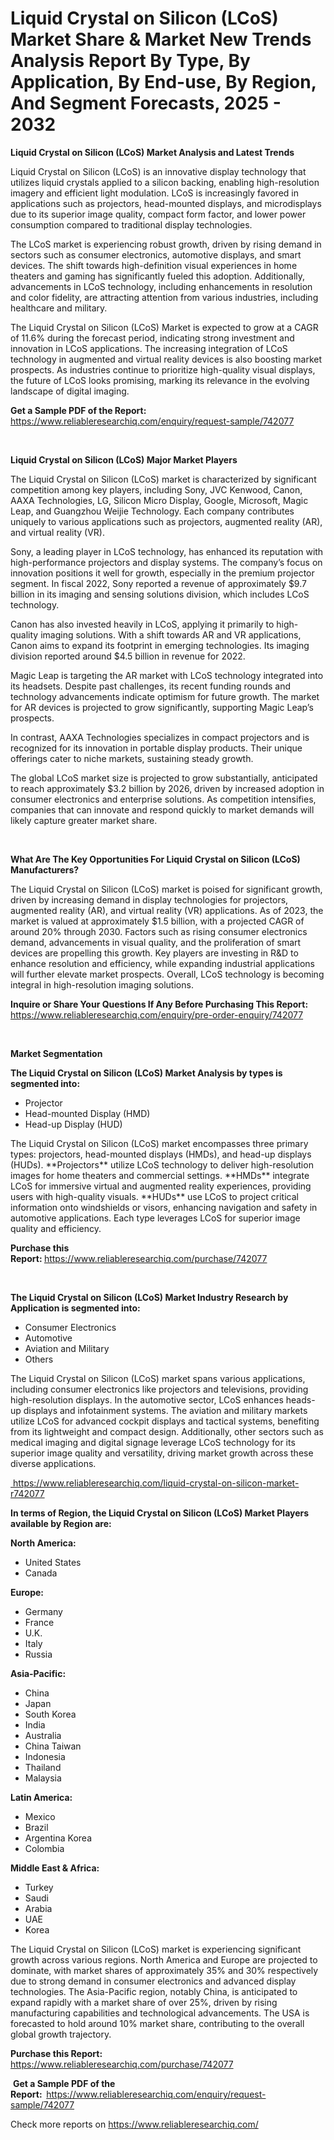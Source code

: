 <p><h1>Liquid Crystal on Silicon (LCoS) Market Share & Market New Trends Analysis Report By Type, By Application, By End-use, By Region, And Segment Forecasts, 2025 - 2032</h1></p><p><strong>Liquid Crystal on Silicon (LCoS) Market Analysis and Latest Trends</strong></p>
<p><p>Liquid Crystal on Silicon (LCoS) is an innovative display technology that utilizes liquid crystals applied to a silicon backing, enabling high-resolution imagery and efficient light modulation. LCoS is increasingly favored in applications such as projectors, head-mounted displays, and microdisplays due to its superior image quality, compact form factor, and lower power consumption compared to traditional display technologies.</p><p>The LCoS market is experiencing robust growth, driven by rising demand in sectors such as consumer electronics, automotive displays, and smart devices. The shift towards high-definition visual experiences in home theaters and gaming has significantly fueled this adoption. Additionally, advancements in LCoS technology, including enhancements in resolution and color fidelity, are attracting attention from various industries, including healthcare and military.</p><p>The Liquid Crystal on Silicon (LCoS) Market is expected to grow at a CAGR of 11.6% during the forecast period, indicating strong investment and innovation in LCoS applications. The increasing integration of LCoS technology in augmented and virtual reality devices is also boosting market prospects. As industries continue to prioritize high-quality visual displays, the future of LCoS looks promising, marking its relevance in the evolving landscape of digital imaging.</p></p>
<p><strong>Get a Sample PDF of the Report:&nbsp;</strong> <a href="https://www.reliableresearchiq.com/enquiry/request-sample/742077?utm_campaign=1170&utm_medium=2&utm_source=Github&utm_content=ia&utm_term=12022025&utm_id=liquid-crystal-on-silicon-lcos">https://www.reliableresearchiq.com/enquiry/request-sample/742077</a></p>
<p>&nbsp;</p>
<p><strong>Liquid Crystal on Silicon (LCoS) Major Market Players</strong></p>
<p><p>The Liquid Crystal on Silicon (LCoS) market is characterized by significant competition among key players, including Sony, JVC Kenwood, Canon, AAXA Technologies, LG, Silicon Micro Display, Google, Microsoft, Magic Leap, and Guangzhou Weijie Technology. Each company contributes uniquely to various applications such as projectors, augmented reality (AR), and virtual reality (VR).</p><p>Sony, a leading player in LCoS technology, has enhanced its reputation with high-performance projectors and display systems. The company’s focus on innovation positions it well for growth, especially in the premium projector segment. In fiscal 2022, Sony reported a revenue of approximately $9.7 billion in its imaging and sensing solutions division, which includes LCoS technology.</p><p>Canon has also invested heavily in LCoS, applying it primarily to high-quality imaging solutions. With a shift towards AR and VR applications, Canon aims to expand its footprint in emerging technologies. Its imaging division reported around $4.5 billion in revenue for 2022.</p><p>Magic Leap is targeting the AR market with LCoS technology integrated into its headsets. Despite past challenges, its recent funding rounds and technology advancements indicate optimism for future growth. The market for AR devices is projected to grow significantly, supporting Magic Leap’s prospects.</p><p>In contrast, AAXA Technologies specializes in compact projectors and is recognized for its innovation in portable display products. Their unique offerings cater to niche markets, sustaining steady growth. </p><p>The global LCoS market size is projected to grow substantially, anticipated to reach approximately $3.2 billion by 2026, driven by increased adoption in consumer electronics and enterprise solutions. As competition intensifies, companies that can innovate and respond quickly to market demands will likely capture greater market share.</p></p>
<p>&nbsp;</p>
<p><strong>What Are The Key Opportunities For Liquid Crystal on Silicon (LCoS) Manufacturers?</strong></p>
<p><p>The Liquid Crystal on Silicon (LCoS) market is poised for significant growth, driven by increasing demand in display technologies for projectors, augmented reality (AR), and virtual reality (VR) applications. As of 2023, the market is valued at approximately $1.5 billion, with a projected CAGR of around 20% through 2030. Factors such as rising consumer electronics demand, advancements in visual quality, and the proliferation of smart devices are propelling this growth. Key players are investing in R&D to enhance resolution and efficiency, while expanding industrial applications will further elevate market prospects. Overall, LCoS technology is becoming integral in high-resolution imaging solutions.</p></p>
<p><strong>Inquire or Share Your Questions If Any Before Purchasing This Report:</strong> <a href="https://www.reliableresearchiq.com/enquiry/pre-order-enquiry/742077?utm_campaign=1170&utm_medium=2&utm_source=Github&utm_content=ia&utm_term=12022025&utm_id=liquid-crystal-on-silicon-lcos">https://www.reliableresearchiq.com/enquiry/pre-order-enquiry/742077</a></p>
<p>&nbsp;</p>
<p><strong>Market Segmentation</strong></p>
<p><strong>The Liquid Crystal on Silicon (LCoS) Market Analysis by types is segmented into:</strong></p>
<p><ul><li>Projector</li><li>Head-mounted Display (HMD)</li><li>Head-up Display (HUD)</li></ul></p>
<p><p>The Liquid Crystal on Silicon (LCoS) market encompasses three primary types: projectors, head-mounted displays (HMDs), and head-up displays (HUDs). **Projectors** utilize LCoS technology to deliver high-resolution images for home theaters and commercial settings. **HMDs** integrate LCoS for immersive virtual and augmented reality experiences, providing users with high-quality visuals. **HUDs** use LCoS to project critical information onto windshields or visors, enhancing navigation and safety in automotive applications. Each type leverages LCoS for superior image quality and efficiency.</p></p>
<p><strong>Purchase this Report:&nbsp;</strong><a href="https://www.reliableresearchiq.com/purchase/742077?utm_campaign=1170&utm_medium=2&utm_source=Github&utm_content=ia&utm_term=12022025&utm_id=liquid-crystal-on-silicon-lcos">https://www.reliableresearchiq.com/purchase/742077</a></p>
<p>&nbsp;</p>
<p><strong>The Liquid Crystal on Silicon (LCoS) Market Industry Research by Application is segmented into:</strong></p>
<p><ul><li>Consumer Electronics</li><li>Automotive</li><li>Aviation and Military</li><li>Others</li></ul></p>
<p><p>The Liquid Crystal on Silicon (LCoS) market spans various applications, including consumer electronics like projectors and televisions, providing high-resolution displays. In the automotive sector, LCoS enhances heads-up displays and infotainment systems. The aviation and military markets utilize LCoS for advanced cockpit displays and tactical systems, benefiting from its lightweight and compact design. Additionally, other sectors such as medical imaging and digital signage leverage LCoS technology for its superior image quality and versatility, driving market growth across these diverse applications.</p></p>
<p><a href="https://www.reliableresearchiq.com/liquid-crystal-on-silicon-market-r742077?utm_campaign=1170&utm_medium=2&utm_source=Github&utm_content=ia&utm_term=12022025&utm_id=liquid-crystal-on-silicon-lcos">&nbsp;https://www.reliableresearchiq.com/liquid-crystal-on-silicon-market-r742077</a></p>
<p><strong>In terms of Region, the Liquid Crystal on Silicon (LCoS) Market Players available by Region are:</strong></p>
<p>
    <p> <strong> North America: </strong>
        <ul>
            <li>United States</li>
            <li>Canada</li>
        </ul>
        </p> 
    <p> <strong> Europe: </strong>
        <ul>
            <li>Germany</li>
            <li>France</li>
            <li>U.K.</li>
            <li>Italy</li>
            <li>Russia</li>
        </ul>
        </p> 
    <p> <strong> Asia-Pacific: </strong>
        <ul>
            <li>China</li>
            <li>Japan</li>
            <li>South Korea</li>
            <li>India</li>
            <li>Australia</li>
            <li>China Taiwan</li>
            <li>Indonesia</li>
            <li>Thailand</li>
            <li>Malaysia</li>
        </ul>
        </p> 
    <p> <strong> Latin America: </strong>
        <ul>
            <li>Mexico</li>
            <li>Brazil</li>
            <li>Argentina Korea</li>
            <li>Colombia</li>
        </ul>
        </p> 
    <p> <strong> Middle East & Africa: </strong>
        <ul>
            <li>Turkey</li>
            <li>Saudi</li>
            <li>Arabia</li>
            <li>UAE</li>
            <li>Korea</li>
        </ul>
    </p>
    </p>
<p><p>The Liquid Crystal on Silicon (LCoS) market is experiencing significant growth across various regions. North America and Europe are projected to dominate, with market shares of approximately 35% and 30% respectively due to strong demand in consumer electronics and advanced display technologies. The Asia-Pacific region, notably China, is anticipated to expand rapidly with a market share of over 25%, driven by rising manufacturing capabilities and technological advancements. The USA is forecasted to hold around 10% market share, contributing to the overall global growth trajectory.</p></p>
<p><strong>Purchase this Report: </strong><a href="https://www.reliableresearchiq.com/purchase/742077?utm_campaign=1170&utm_medium=2&utm_source=Github&utm_content=ia&utm_term=12022025&utm_id=liquid-crystal-on-silicon-lcos">https://www.reliableresearchiq.com/purchase/742077</a></p>
<p>&nbsp;<strong>Get a Sample PDF of the Report:&nbsp;&nbsp;</strong><a href="https://www.reliableresearchiq.com/enquiry/request-sample/742077?utm_campaign=1170&utm_medium=2&utm_source=Github&utm_content=ia&utm_term=12022025&utm_id=liquid-crystal-on-silicon-lcos">https://www.reliableresearchiq.com/enquiry/request-sample/742077</a></p>
<p><strong></strong></p>
<p>Check more reports on <a href="https://www.reliableresearchiq.com/?utm_campaign=1170&utm_medium=2&utm_source=Github&utm_content=ia&utm_term=12022025&utm_id=liquid-crystal-on-silicon-lcos">https://www.reliableresearchiq.com/</a></p>